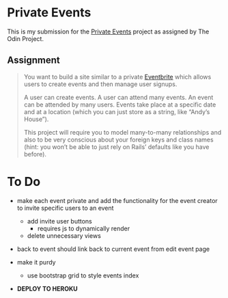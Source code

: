 # Private Events

This is my submission for the [Private Events](https://www.theodinproject.com/lessons/ruby-on-rails-private-events) project as assigned by The Odin Project.

## Assignment
>You want to build a site similar to a private [Eventbrite](https://eventbrite.com) which allows users to create events and then manage user signups.
>
>A user can create events. A user can attend many events. An event can be attended by many users. Events take place at a specific date and at a location (which you can just store as a string, like “Andy’s House”).
>
>This project will require you to model many-to-many relationships and also to be very conscious about your foreign keys and class names (hint: you won’t be able to just rely on Rails’ defaults like you have before).

# To Do
- make each event private and add the functionality for the event creator to invite specific users to an event
  - add invite user buttons
    - requires js to dynamically render
  - delete unnecessary views

- back to event should link back to current event from edit event page

- make it purdy
  - use bootstrap grid to style events index


- **DEPLOY TO HEROKU**